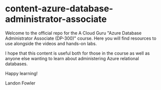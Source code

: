 # content-azure-database-administrator-associate

Welcome to the official repo for the A Cloud Guru "Azure Database Administrator Associate (DP-300)" course. Here you will find resources to use alongside the videos and hands-on labs.

I hope that this content is useful both for those in the course as well as anyone else wanting to learn about administering Azure relational databases.

Happy learning!

Landon Fowler

